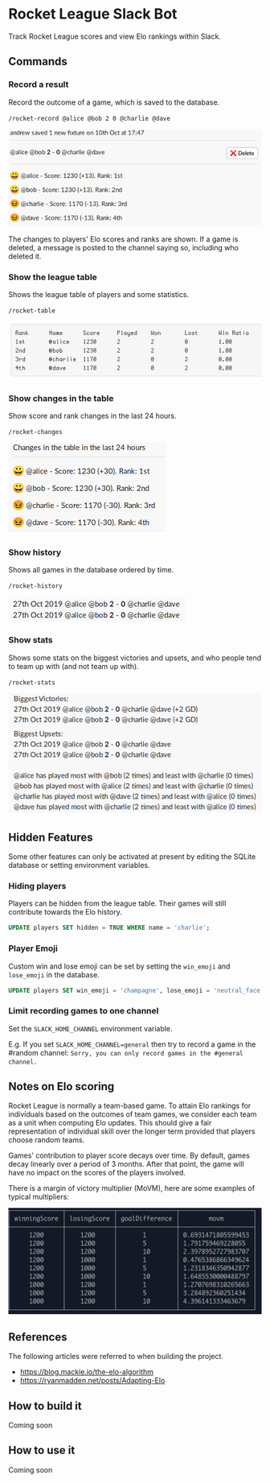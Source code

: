 # Rocket League Slack Bot

Track Rocket League scores and view Elo rankings within Slack.

## Commands

### Record a result

Record the outcome of a game, which is saved to the database.

`/rocket-record @alice @bob 2 0 @charlie @dave`

![rocket-record example](docs/img/rocket-record.png)

The changes to players' Elo scores and ranks are shown. If a game is deleted, a message is posted to the channel saying so, including who deleted it.

### Show the league table

Shows the league table of players and some statistics.

`/rocket-table`

![rocket-table example](docs/img/rocket-table.png)

### Show changes in the table

Show score and rank changes in the last 24 hours.

`/rocket-changes`

![rocket-changes example](docs/img/rocket-changes.png)

### Show history

Shows all games in the database ordered by time.

`/rocket-history`

![rocket-history example](docs/img/rocket-history.png)

### Show stats

Shows some stats on the biggest victories and upsets, and who people tend to team up with (and not team up with).

`/rocket-stats`

![rocket-stats example](docs/img/rocket-stats.png)

## Hidden Features

Some other features can only be activated at present by editing the SQLite database or setting environment variables.

### Hiding players

Players can be hidden from the league table. Their games will still contribute towards the Elo history.

```sql
UPDATE players SET hidden = TRUE WHERE name = 'charlie';
```

### Player Emoji

Custom win and lose emoji can be set by setting the `win_emoji` and `lose_emoji` in the database.

```sql
UPDATE players SET win_emoji = 'champagne', lose_emoji = 'neutral_face' WHERE name = 'bob';
```

### Limit recording games to one channel

Set the `SLACK_HOME_CHANNEL` environment variable.

E.g. If you set `SLACK_HOME_CHANNEL=general` then try to record a game in the #random channel: `Sorry, you can only record games in the #general channel.`

## Notes on Elo scoring

Rocket League is normally a team-based game. To attain Elo rankings for individuals based on the outcomes of team games, we consider each team as a unit when computing Elo updates. This should give a fair representation of individual skill over the longer term provided that players choose random teams.

Games' contribution to player score decays over time. By default, games decay linearly over a period of 3 months. After that point, the game will have no impact on the scores of the players involved.

There is a margin of victory multiplier (MoVM), here are some examples of typical multipliers:

![movm](docs/img/movm.png)

## References

The following articles were referred to when building the project.

- https://blog.mackie.io/the-elo-algorithm
- https://ryanmadden.net/posts/Adapting-Elo

## How to build it

Coming soon

## How to use it

Coming soon
